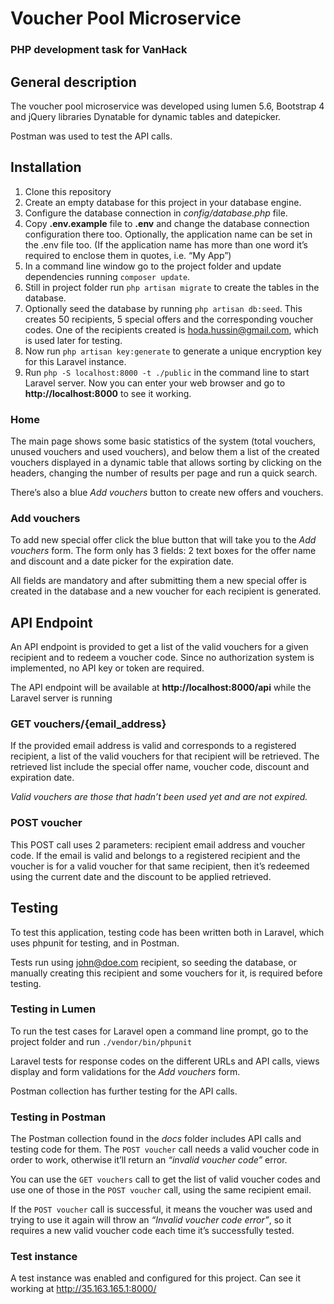 # Voucher Pool Microservice
### PHP development task for VanHack

## General description
The voucher pool microservice was developed using lumen 5.6, Bootstrap 4 and jQuery libraries Dynatable for dynamic tables and datepicker.

Postman was used to test the API calls.

## Installation
1. Clone this repository
2. Create an empty database for this project in your database engine.
3. Configure the database connection in *config/database.php* file.
4. Copy **.env.example** file to **.env** and change the database connection configuration there too. Optionally, the application name can be set in the .env file too. (If the application name has more than one word it’s required to enclose them in quotes, i.e. “My App”)
5. In a command line window go to the  project folder and update dependencies running `composer update`.
6. Still in project folder run `php artisan migrate` to create the tables in the database.
7. Optionally seed the database by running `php artisan db:seed`. This creates 50 recipients, 5 special offers and the corresponding voucher codes. One of the recipients created is hoda.hussin@gmail.com, which is used later for testing.
8. Now run `php artisan key:generate` to generate a unique encryption key for this Laravel instance.
9. Run `php -S localhost:8000 -t ./public` in the command line to start Laravel server. Now you can enter your web browser and go to **http://localhost:8000** to see it working.


### Home
The main page shows some basic statistics of the system (total vouchers, unused vouchers and used vouchers), and below them a list of the created vouchers displayed in a dynamic table that allows sorting by clicking on the headers, changing the number of results per page and run a quick search.

There’s also a blue *Add vouchers* button to create new offers and vouchers.

### Add vouchers
To add new special offer click the blue button that will take you to the *Add vouchers* form. The form only has 3 fields: 2 text boxes for the offer name and discount and a date picker for the expiration date.

All fields are mandatory and after submitting them a new special offer is created in the database and a new voucher for each recipient is generated.

## API Endpoint
An API endpoint is provided to get a list of the valid vouchers for a given recipient and to redeem a voucher code. Since no authorization system is implemented, no API key or token are required.

The API endpoint will be available at **http://localhost:8000/api** while the Laravel server is running

### GET vouchers/{email_address}
If the provided email address is valid and corresponds to a registered recipient, a list of the valid vouchers for that recipient will be retrieved. The retrieved list include the special offer name, voucher code, discount and expiration date.

*Valid vouchers are those that hadn’t been used yet and are not expired.*

### POST voucher
This POST call uses 2 parameters: recipient email address and voucher code. If the email is valid and belongs to a registered recipient and the voucher is for a valid voucher for that same recipient, then it’s redeemed using the current date and the discount to be applied retrieved.

## Testing
To test this application, testing code has been written both in Laravel, which uses phpunit for testing, and in Postman.

Tests run using john@doe.com recipient, so seeding the database, or manually creating this recipient and some vouchers for it, is required before testing.

### Testing in Lumen
To run the test cases for Laravel open a command line prompt, go to the project folder and run `./vendor/bin/phpunit`

Laravel tests for response codes on the different URLs and API calls, views display and form validations for the *Add vouchers* form.

Postman collection has further testing for the API calls.

### Testing in Postman
The Postman collection found in the *docs* folder includes API calls and testing code for them. The `POST voucher` call needs a valid voucher code in order to work, otherwise it’ll return an *“invalid voucher code”* error.

You can use the `GET vouchers` call to get the list of valid voucher codes and use one of those in the `POST voucher` call, using the same recipient email.

If the `POST voucher` call is successful, it means the voucher was used and trying to use it again will throw an *“Invalid voucher code error”*, so it requires a new valid voucher code each time it’s successfully tested.

### Test instance
A test instance was enabled and configured for this project. Can see it working at http://35.163.165.1:8000/
